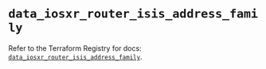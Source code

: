 # `data_iosxr_router_isis_address_family`

Refer to the Terraform Registry for docs: [`data_iosxr_router_isis_address_family`](https://registry.terraform.io/providers/ciscodevnet/iosxr/0.6.0/docs/data-sources/router_isis_address_family).
